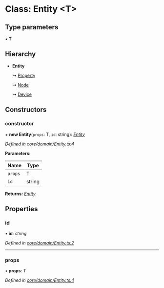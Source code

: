 # Class: Entity <**T**>

## Type parameters

▪ **T**

## Hierarchy

* **Entity**

  ↳ [Property](property.md)

  ↳ [Node](node.md)

  ↳ [Device](device.md)

## Constructors

###  constructor

\+ **new Entity**(`props`: T, `id`: string): *[Entity](entity.md)*

*Defined in [core/domain/Entity.ts:4](https://github.com/AlejandroHerr/homieiot.ts/blob/dacf39e/src/core/domain/Entity.ts#L4)*

**Parameters:**

Name | Type |
------ | ------ |
`props` | T |
`id` | string |

**Returns:** *[Entity](entity.md)*

## Properties

###  id

• **id**: *string*

*Defined in [core/domain/Entity.ts:2](https://github.com/AlejandroHerr/homieiot.ts/blob/dacf39e/src/core/domain/Entity.ts#L2)*

___

###  props

• **props**: *T*

*Defined in [core/domain/Entity.ts:4](https://github.com/AlejandroHerr/homieiot.ts/blob/dacf39e/src/core/domain/Entity.ts#L4)*
